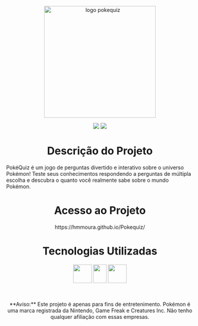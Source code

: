 <p align="center">
  <img width="300" height="300" alt="logo pokequiz" src="https://github.com/user-attachments/assets/dab169ab-1153-4259-9674-ea204982b38c" />
</p>
  <p align="center">
    <img loading="lazy" src="https://img.shields.io/badge/Em%20desenvolvimento%20-%20Em%20desenvolvimento?label=Status"/>
    <img loading="lazy" src="https://img.shields.io/badge/MIT-blue?label=Licen%C3%A7a"/>
  </p>
<h1 align="center"> Descrição do Projeto </h1>
</p>
PokéQuiz é um jogo de perguntas divertido e interativo sobre o universo Pokémon!
Teste seus conhecimentos respondendo a perguntas de múltipla escolha e descubra o quanto você realmente sabe sobre o mundo Pokémon.
<h1 align="center"> Acesso ao Projeto </h1>
<p align="center">
https://hmmoura.github.io/Pokequiz/
</p>
<h1 align="center"> Tecnologias Utilizadas </h1>
<p align="center">
  <img width="50" height="50" lazy="lazy" src="https://upload.wikimedia.org/wikipedia/commons/thumb/6/61/HTML5_logo_and_wordmark.svg/1024px-HTML5_logo_and_wordmark.svg.png"/>
  <img width="36" height="50" lazy="lazy" src="https://upload.wikimedia.org/wikipedia/commons/thumb/d/d5/CSS3_logo_and_wordmark.svg/1452px-CSS3_logo_and_wordmark.svg.png"/>
  <img width="50" height="50" lazy="lazy" src="https://wildcardcorp.com/image-repository/javascript-icon.png/@@images/image.png"/>
</p>
<br>
<p align="center">
**Aviso:** Este projeto é apenas para fins de entretenimento. Pokémon é uma marca registrada da Nintendo, Game Freak e Creatures Inc. Não tenho qualquer afiliação com essas empresas.
</p>
